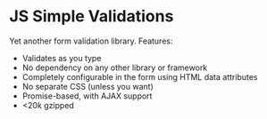 # JS Simple Validations

Yet another form validation library.  Features:

 - Validates as you type
 - No dependency on any other library or framework
 - Completely configurable in the form using HTML data attributes
 - No separate CSS  (unless you want)
 - Promise-based, with AJAX support
 - <20k gzipped
